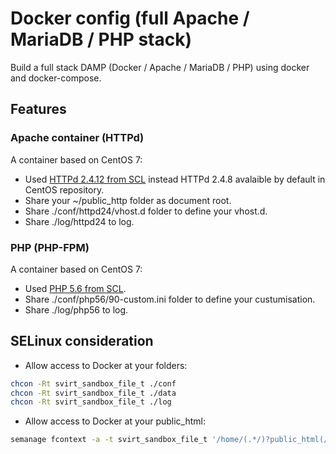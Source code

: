 # Docker config (full Apache / MariaDB / PHP stack)
Build a full stack DAMP (Docker / Apache / MariaDB / PHP) using docker and docker-compose.

## Features
### Apache container (HTTPd)
A container based on CentOS 7:
* Used [HTTPd 2.4.12 from SCL](https://www.softwarecollections.org/en/scls/rhscl/httpd24/) instead HTTPd 2.4.8 avalaible by default in CentOS repository.
* Share your ~/public_http folder as document root.
* Share ./conf/httpd24/vhost.d folder to define your vhost.d.
* Share ./log/httpd24 to log.


### PHP (PHP-FPM)
A container based on CentOS 7:
* Used [PHP 5.6 from SCL](https://www.softwarecollections.org/en/scls/rhscl/rh-php56/).
* Share ./conf/php56/90-custom.ini folder to define your custumisation.
* Share ./log/php56 to log.


## SELinux consideration
* Allow access to Docker at your folders:
~~~bash
chcon -Rt svirt_sandbox_file_t ./conf
chcon -Rt svirt_sandbox_file_t ./data
chcon -Rt svirt_sandbox_file_t ./log
~~~
* Allow access to Docker at your public_html:
~~~bash
semanage fcontext -a -t svirt_sandbox_file_t '/home/(.*/)?public_html(/.*)?'
~~~